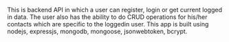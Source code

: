 This is backend API in which a user can register, login or get current logged in data.
The user also has the ability to do CRUD operations for his/her contacts which are specific to the loggedin user.
This app is built using nodejs, expressjs, mongodb, mongoose, jsonwebtoken, bcrypt.
